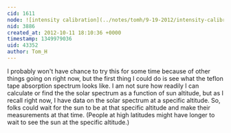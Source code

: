 ```yaml
---
cid: 1611
node: ![intensity calibration](../notes/tomh/9-19-2012/intensity-calibration)
nid: 3886
created_at: 2012-10-11 18:10:36 +0000
timestamp: 1349979036
uid: 43352
author: Tom_H
---
```


I probably won't have chance to try this for some time  because of other things going on right now, but the first thing I could do is see what the teflon tape absorption spectrum looks like.
I am not sure how readily I can calculate or find the the solar spectrum as a function of sun altitude, but as I recall right now, I have data on the solar spectrum at a specific altitude.  So, folks could wait for the sun to be at that specific altitude and make their measurements at that time. (People at high latitudes might have longer to wait to see the sun at the specific altitude.)